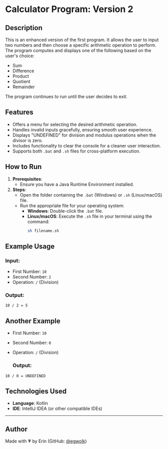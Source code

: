 # **Calculator Program: Version 2**

## **Description**
This is an enhanced version of the first program. It allows the user to input two numbers and then choose a specific arithmetic operation to perform. The program computes and displays one of the following based on the user's choice:
- Sum
- Difference
- Product
- Quotient
- Remainder  

The program continues to run until the user decides to exit.

## **Features**
- Offers a menu for selecting the desired arithmetic operation.
- Handles invalid inputs gracefully, ensuring smooth user experience.
- Displays "UNDEFINED" for division and modulus operations when the divisor is zero.
- Includes functionality to clear the console for a cleaner user interaction.
- Supports both `.bat` and `.sh` files for cross-platform execution.

## **How to Run**
1. **Prerequisites**:
   - Ensure you have a Java Runtime Environment installed.
2. **Steps**:
   - Open the folder containing the `.bat` (Windows) or `.sh` (Linux/macOS) file.
   - Run the appropriate file for your operating system:
     - **Windows**: Double-click the `.bat` file.
     - **Linux/macOS**: Execute the `.sh` file in your terminal using the command:
       ```bash
       sh filename.sh
       ```

## **Example Usage**
### **Input**:
- First Number: `10`
- Second Number: `2`
- Operation: `/` (Division)

### **Output**:
```plaintext
10 / 2 = 5
```

## **Another Example**
- First Number: `10`
- Second Number: `0`
- Operation: `/` (Division)

  ### **Output**:
```plaintext
10 / 0 = UNDEFINED
```
## **Technologies Used**
- **Language**: Kotlin
- **IDE**: IntelliJ IDEA (or other compatible IDEs)

---
## **Author**
Made with 💗 by Erin (GitHub: [@egwolk](https://github.com/ewgolk))  
